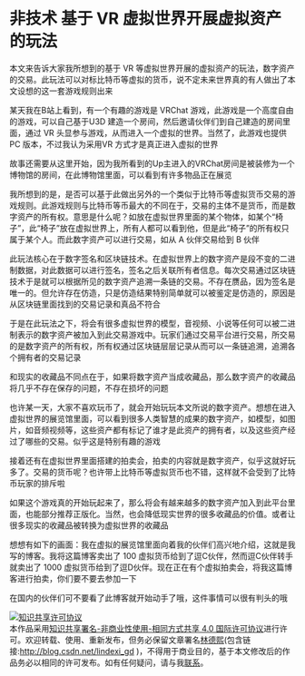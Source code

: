 
# 非技术 基于 VR 虚拟世界开展虚拟资产的玩法

本文来告诉大家我所想到的基于 VR 等虚拟世界开展的虚拟资产的玩法，数字资产的交易。此玩法可以对标比特币等虚拟的货币，说不定未来世界真的有人做出了本文设想的这一套游戏规则出来

<!--more-->



某天我在B站上看到，有一个有趣的游戏是 VRChat 游戏，此游戏是一个高度自由的游戏，可以自己基于U3D 建造一个房间，然后邀请伙伴们到自己建造的房间里面，通过 VR 头显参与游戏，从而进入一个虚拟的世界。当然了，此游戏也提供 PC 版本，不过我认为采用VR 方式才是真正进入虚拟的世界

故事还需要从这里开始，因为我所看到的Up主进入的VRChat房间是被装修为一个博物馆的房间，在此博物馆里面，可以看到有许多物品正在展览

我所想到的是，是否可以基于此做出另外的一个类似于比特币等虚拟货币交易的游戏规则。此游戏规则与比特币等币最大的不同在于，交易的主体不是货币，而是数字资产的所有权。意思是什么呢？如放在虚拟世界里面的某个物体，如某个“椅子”，此“椅子”放在虚拟世界上，所有人都可以看到他，但是此“椅子”的所有权只属于某个人。而此数字资产可以进行交易，如从 A 伙伴交易给到 B 伙伴

此玩法核心在于数字签名和区块链技术。在虚拟世界上的数字资产是段不变的二进制数据，对此数据可以进行签名，签名之后关联所有者信息。每次交易通过区块链技术于是就可以根据所见的数字资产追溯一条链的交易。不存在赝品，因为签名是唯一的。但允许存在仿造，只是仿造结果特别简单就可以被鉴定是仿造的，原因是从区块链里面找到的交易记录和真品不符合

于是在此玩法之下，将会有很多虚拟世界的模型，音视频、小说等任何可以被二进制表示的数字资产被加入到此交易游戏中。玩家们通过交易平台进行交易，所交易的是数字资产的所有权，所有权通过区块链层层记录从而可以一条链追溯，追溯各个拥有者的交易记录

和现实的收藏品不同点在于，如果将数字资产当成收藏品，那么数字资产的收藏品将几乎不存在保存的问题，不存在损坏的问题

也许某一天，大家不喜欢玩币了，就会开始玩玩本文所说的数字资产。想想在进入虚拟世界的展览馆里面，可以看到很多人类智慧的成果的数字资产，如模型，如图片，如音频视频等，这些资产都有标记了谁才是此资产的拥有者，以及这些资产经过了哪些的交易。似乎这是特别有趣的游戏

接着还有在虚拟世界里面搭建的拍卖会，拍卖的内容就是数字资产，似乎这就好玩多了。交易的货币呢？也许带上比特币等虚拟货币也不错，这样就不会受到了比特币玩家的排斥啦

如果这个游戏真的开始玩起来了，那么将会有越来越多的数字资产加入到此平台里面，也能部分推荐正版化。当然，也会降低现实世界的很多收藏品的价值。或者让很多现实的收藏品被转换为虚拟世界的收藏品

想想有如下的画面：我在虚拟的展览馆里面向着我的伙伴们高兴地介绍，这就是我写的博客。我将这篇博客卖出了 100 虚拟货币给到了逗C伙伴，然而逗C伙伴转手就卖出了 1000 虚拟货币给到了逗D伙伴。现在正在有个虚拟拍卖会，将我这篇博客进行拍卖，你们要不要去参加一下

在国内的伙伴们可不要看了此博客就开始动手了哦，这件事情可以很有判头的哦





<a rel="license" href="http://creativecommons.org/licenses/by-nc-sa/4.0/"><img alt="知识共享许可协议" style="border-width:0" src="https://licensebuttons.net/l/by-nc-sa/4.0/88x31.png" /></a><br />本作品采用<a rel="license" href="http://creativecommons.org/licenses/by-nc-sa/4.0/">知识共享署名-非商业性使用-相同方式共享 4.0 国际许可协议</a>进行许可。欢迎转载、使用、重新发布，但务必保留文章署名[林德熙](http://blog.csdn.net/lindexi_gd)(包含链接:http://blog.csdn.net/lindexi_gd )，不得用于商业目的，基于本文修改后的作品务必以相同的许可发布。如有任何疑问，请与我[联系](mailto:lindexi_gd@163.com)。